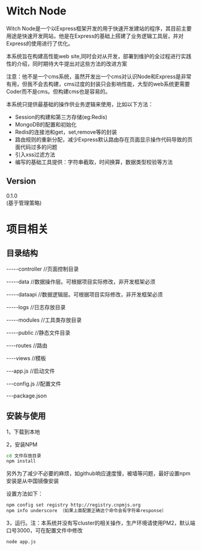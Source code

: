 Witch Node
=========

Witch Node是一个以Express框架开发的用于快速开发建站的程序，其目前主要用途是快速开发网站，他是在Express的基础上搭建了业务逻辑工具层，并对Express的使用进行了优化。

本系统旨在构建高性能web site,同时会对从开发，部署到维护的全过程进行实践性的介绍，同时期待大牛提出对这些方法的改进方案

注意：他不是一个cms系统，虽然开发出一个cms对认识Node和Express是非常有用，但我不会去构建，cms过度的封装只会影响性能，大型的web系统更需要Coder而不是cms。但构建cms也是容易的。

本系统只提供最基础的操作供业务逻辑来使用，比如以下方法：

- Session的构建和第三方存储(eg:Redis)
- MongoDB的配置和初始化
- Redis的连接池和get，set,remove等的封装
- 路由规则的重新分配，减少Express默认路由存在页面显示操作代码导致的页面代码过多的问题
- 引入xss过滤方法
- 编写的基础工具提供：字符串截取，时间换算，数据类型校验等方法

Version
----
0.1.0  
(基于管理策略)


项目相关
==========

 目录结构
 ---------
   
   -----controller //页面控制目录
   
   -----data  //数据操作层。可根据项目实际修改，非开发框架必须
   
   -----dataapi  //数据逻辑层。可根据项目实际修改，非开发框架必须
   
   -----logs  //日志存放目录
   
   -----modules  //工具类存放目录
   
   -----public //静态文件目录
   
   ----routes  //路由
   
   ----views //模板
   
   ---app.js //启动文件
   
   ---config.js //配置文件
   
   ---package.json
   
   
   安装与使用
   ----------
   1，下载到本地 
   
   2，安装NPM
   ```sh
   cd 文件存放目录
   npm install
   ```
   另外为了减少不必要的麻烦，如github响应速度慢，被墙等问题，最好设置npm安装是从中国镜像安装
   
   设置方法如下：
   ```sh
   npm config set registry http://registry.cnpmjs.org 
   npm info underscore （如果上面配置正确这个命令会有字符串response）
   ```
  3，运行。注：本系统并没有写cluster的相关操作，生产环境请使用PM2，默认端口号3000，可在配置文件中修改
  `````sh
  node app.js
  `````
  

    